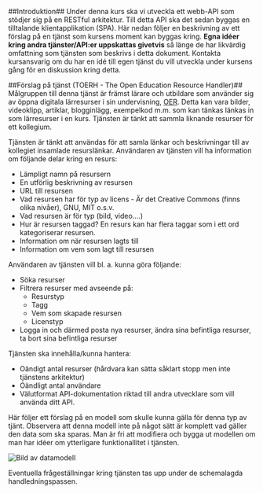 ##Introduktion##
Under denna kurs ska vi utveckla ett webb-API som stödjer sig på en RESTful arkitektur. Till detta API ska det sedan byggas en tilltalande klientapplikation (SPA). Här nedan följer en beskrivning av ett förslag på en tjänst som kursens moment kan byggas kring. **Egna idéer kring andra tjänster/API:er uppskattas givetvis** så länge de har likvärdig omfattning som tjänsten som beskrivs i detta dokument. Kontakta kursansvarig om du har en idé till egen tjänst du vill utveckla under kursens gång för en diskussion kring detta.

##Förslag på tjänst (TOERH - The Open Education Resource Handler)##
Målgruppen till denna tjänst är främst lärare och utbildare som använder sig av öppna digitala lärresurser i sin undervisning, [OER](http://en.wikipedia.org/wiki/Open_educational_resources). Detta kan vara bilder, videoklipp, artiklar, blogginlägg, exempelkod m.m. som kan tänkas länkas in som lärresurser i en kurs. Tjänsten är tänkt att sammla liknande resurser för ett kollegium.

Tjänsten är tänkt att användas för att samla länkar och beskrivningar till av kollegiet insamlade resurslänkar. Användaren av tjänsten vill ha information om följande delar kring en resurs:

* Lämpligt namn på resursern
* En utförlig beskrivning av resursen
* URL till resursen
* Vad resursen har för typ av licens - Är det Creative Commons (finns olika nivåer), GNU, MIT o.s.v.
* Vad resursen är för typ (bild, video....)
* Hur är resursen taggad? En resurs kan har flera taggar som i ett ord kategoriserar resursen.
* Information om när resursen lagts till
* Information om vem som lagt till resursen


Användaren av tjänsten vill bl. a. kunna göra följande:

* Söka resurser
* Filtrera resurser med avseende på:
	* Resurstyp
	* Tagg
	* Vem som skapade resursen
	* Licenstyp
* Logga in och därmed posta nya resurser, ändra sina befintliga resurser, ta bort sina befintliga resurser


Tjänsten ska innehålla/kunna hantera:

* Oändigt antal resurser (hårdvara kan sätta såklart stopp men inte tjänstens arkitektur) 
* Oändligt antal användare
* Välutformat API-dokumentation riktad till andra utvecklare som vill använda ditt API.


Här följer ett förslag på en modell som skulle kunna gälla för denna typ av tjänt. Observera att denna modell inte på något sätt är komplett vad gäller den data som ska sparas. Man är fri att modifiera och bygga ut modellen om man har idéer om ytterligare funktionallitet i tjänsten.

![Bild av datamodell](https://raw.github.com/thajo/1DV450-Kursmaterial/master/docs/db.png)

Eventuella frågeställningar kring tjänsten tas upp under de schemalagda handledningspassen.


